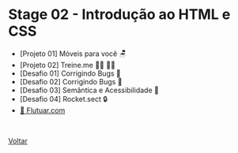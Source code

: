 <h1>Stage 02 - Introdução ao HTML e CSS</h1>

- <a href="./projeto01" style="text-decoration:none;">[Projeto 01] Móveis para você 🪑</a> <br>
- <a href="./projeto02" style="text-decoration:none;">[Projeto 02] Treine.me 🏃‍♂️ 🏋️‍♂️</a> <br>
- <a href="./desafios/corrigindo_bugs_01" style="text-decoration:none;">[Desafio 01] Corrigindo Bugs 🔧</a> <br>
- <a href="./desafios/corrigindo_bugs_02" style="text-decoration:none;">[Desafio 02] Corrigindo Bugs 🔧</a> <br>
- <a href="./desafios/semantica_e_acessibilidade" style="text-decoration:none;">[Desafio 03] Semântica e Acessibilidade 👥</a> <br>
- <a href="./desafios/recriando_layout" style="text-decoration:none;">[Desafio 04] Rocket.sect 🔒</a> <br>
- [📍 Flutuar.com](./desafios/flutuar.com/)

<br>

<a href="../../README.md">Voltar</a>
